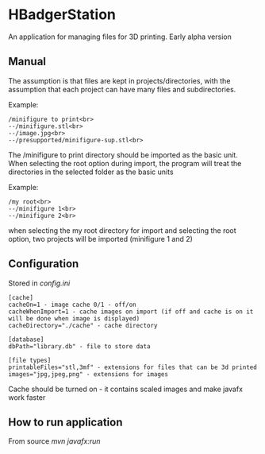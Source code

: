 # HBadgerStation

An application for managing files for 3D printing. Early alpha version

## Manual

The assumption is that files are kept in projects/directories, with the assumption that each project can have many files and subdirectories.

Example:<br>
```
/minifigure to print<br>
--/minifigure.stl<br>
--/image.jpg<br>
--/presupported/minifigure-sup.stl<br>
```
The /minifigure to print directory should be imported as the basic unit.
When selecting the root option during import, the program will treat the directories in the selected folder as the basic units

Example:
```
/my root<br>
--/minifigure 1<br>
--/minifigure 2<br>
```
when selecting the my root directory for import and selecting the root option, two projects will be imported (minifigure 1 and 2)

## Configuration 

Stored in _config.ini_ 
```
[cache]
cacheOn=1 - image cache 0/1 - off/on
cacheWhenImport=1 - cache images on import (if off and cache is on it will be done when image is displayed) 
cacheDirectory="./cache" - cache directory

[database]
dbPath="library.db" - file to store data

[file types]
printableFiles="stl,3mf" - extensions for files that can be 3d printed
images="jpg,jpeg,png" - extensions for images
```
Cache should be turned on - it contains scaled images and make javafx work faster

## How to run application
From source _mvn javafx:run_
